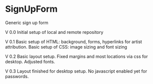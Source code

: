 # SignUpForm
Generic sign up form

V 0.0 Initial setup of local and remote repository

V 0.1 Basic setup of HTML: background, forms, hyperlinks for artist attribution.  Basic setup of CSS: image sizing and font sizing

V 0.2 Basic layout setup.  Fixed margins and most locations via css for desktop. Adjusted fonts.

V 0.3 Layout finished for desktop setup.  No javascript enabled yet for passwords.